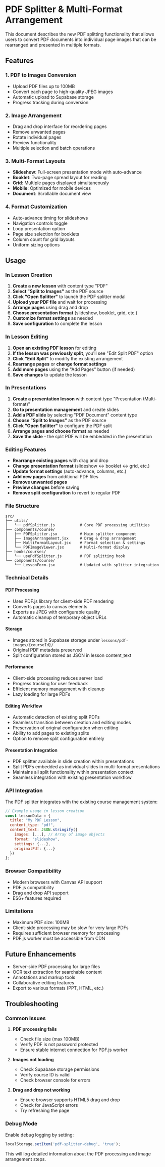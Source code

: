 # PDF Splitter & Multi-Format Arrangement

This document describes the new PDF splitting functionality that allows users to convert PDF documents into individual page images that can be rearranged and presented in multiple formats.

## Features

### 1. PDF to Images Conversion
- Upload PDF files up to 100MB
- Convert each page to high-quality JPEG images
- Automatic upload to Supabase storage
- Progress tracking during conversion

### 2. Image Arrangement
- Drag and drop interface for reordering pages
- Remove unwanted pages
- Rotate individual pages
- Preview functionality
- Multiple selection and batch operations

### 3. Multi-Format Layouts
- **Slideshow**: Full-screen presentation mode with auto-advance
- **Booklet**: Two-page spread layout for reading
- **Grid**: Multiple pages displayed simultaneously
- **Mobile**: Optimized for mobile devices
- **Document**: Scrollable document view

### 4. Format Customization
- Auto-advance timing for slideshows
- Navigation controls toggle
- Loop presentation option
- Page size selection for booklets
- Column count for grid layouts
- Uniform sizing options

## Usage

### In Lesson Creation

1. **Create a new lesson** with content type "PDF"
2. **Select "Split to Images"** as the PDF source
3. **Click "Open Splitter"** to launch the PDF splitter modal
4. **Upload your PDF file** and wait for processing
5. **Arrange pages** using drag and drop
6. **Choose presentation format** (slideshow, booklet, grid, etc.)
7. **Customize format settings** as needed
8. **Save configuration** to complete the lesson

### In Lesson Editing

1. **Open an existing PDF lesson** for editing
2. **If the lesson was previously split**, you'll see "Edit Split PDF" option
3. **Click "Edit Split"** to modify the existing arrangement
4. **Rearrange pages** or **change format settings**
5. **Add more pages** using the "Add Pages" button (if needed)
6. **Save changes** to update the lesson

### In Presentations

1. **Create a presentation lesson** with content type "Presentation (Multi-format)"
2. **Go to presentation management** and create slides
3. **Add a PDF slide** by selecting "PDF Document" content type
4. **Choose "Split to Images"** as the PDF source
5. **Click "Open Splitter"** to configure the PDF split
6. **Arrange pages and choose format** as needed
7. **Save the slide** - the split PDF will be embedded in the presentation

### Editing Features

- **Rearrange existing pages** with drag and drop
- **Change presentation format** (slideshow ↔ booklet ↔ grid, etc.)
- **Update format settings** (auto-advance, columns, etc.)
- **Add new pages** from additional PDF files
- **Remove unwanted pages**
- **Preview changes** before saving
- **Remove split configuration** to revert to regular PDF

### File Structure

```
src/
├── utils/
│   └── pdfSplitter.js           # Core PDF processing utilities
├── components/course/
│   ├── PDFSplitter.jsx          # Main splitter component
│   ├── ImageArrangement.jsx     # Drag & drop arrangement
│   ├── MultiFormatLayout.jsx    # Format selection & settings
│   └── PDFImageViewer.jsx       # Multi-format display
├── hooks/courses/
│   └── usePdfSplitter.js        # PDF splitting hook
└── components/course/
    └── LessonForm.jsx           # Updated with splitter integration
```

### Technical Details

#### PDF Processing
- Uses PDF.js library for client-side PDF rendering
- Converts pages to canvas elements
- Exports as JPEG with configurable quality
- Automatic cleanup of temporary object URLs

#### Storage
- Images stored in Supabase storage under `lessons/pdf-images/{courseId}/`
- Original PDF metadata preserved
- Split configuration stored as JSON in lesson content_text

#### Performance
- Client-side processing reduces server load
- Progress tracking for user feedback
- Efficient memory management with cleanup
- Lazy loading for large PDFs

#### Editing Workflow
- Automatic detection of existing split PDFs
- Seamless transition between creation and editing modes
- Preservation of original configuration when editing
- Ability to add pages to existing splits
- Option to remove split configuration entirely

#### Presentation Integration
- PDF splitter available in slide creation within presentations
- Split PDFs embedded as individual slides in multi-format presentations
- Maintains all split functionality within presentation context
- Seamless integration with existing presentation workflow

### API Integration

The PDF splitter integrates with the existing course management system:

```javascript
// Example usage in lesson creation
const lessonData = {
  title: "My PDF Lesson",
  content_type: "pdf",
  content_text: JSON.stringify({
    images: [...], // Array of image objects
    format: "slideshow",
    settings: {...},
    originalPdf: {...}
  })
};
```

### Browser Compatibility

- Modern browsers with Canvas API support
- PDF.js compatibility
- Drag and drop API support
- ES6+ features required

### Limitations

- Maximum PDF size: 100MB
- Client-side processing may be slow for very large PDFs
- Requires sufficient browser memory for processing
- PDF.js worker must be accessible from CDN

## Future Enhancements

- Server-side PDF processing for large files
- OCR text extraction for searchable content
- Annotations and markup tools
- Collaborative editing features
- Export to various formats (PPT, HTML, etc.)

## Troubleshooting

### Common Issues

1. **PDF processing fails**
   - Check file size (max 100MB)
   - Verify PDF is not password protected
   - Ensure stable internet connection for PDF.js worker

2. **Images not loading**
   - Check Supabase storage permissions
   - Verify course ID is valid
   - Check browser console for errors

3. **Drag and drop not working**
   - Ensure browser supports HTML5 drag and drop
   - Check for JavaScript errors
   - Try refreshing the page

### Debug Mode

Enable debug logging by setting:
```javascript
localStorage.setItem('pdf-splitter-debug', 'true');
```

This will log detailed information about the PDF processing and image arrangement steps.
